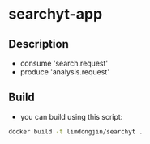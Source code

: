 # searchyt-app

## Description

- consume 'search.request'
- produce 'analysis.request'

## Build

- you can build using this script:
```bash
docker build -t limdongjin/searchyt .
```
